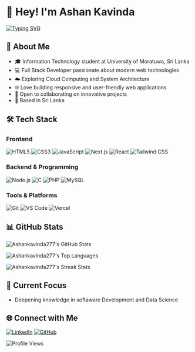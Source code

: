 # 👋 Hey! I'm Ashan Kavinda

[![Typing SVG](https://readme-typing-svg.herokuapp.com?font=Fira+Code&pause=1000&color=2196F3&width=435&lines=Open+Source+Enthusiast;Full+Stack+Developer;Cloud+Computing+Explorer)](https://git.io/typing-svg)

## 🚀 About Me
- 🎓 Information Technology student at University of Moratuwa, Sri Lanka
- 💻 Full Stack Developer passionate about modern web technologies
- ☁️ Exploring Cloud Computing and System Architecture
- 🌐 Love building responsive and user-friendly web applications
- 🤝 Open to collaborating on innovative projects
- 📍 Based in Sri Lanka

## 🛠️ Tech Stack

### Frontend
![HTML5](https://img.shields.io/badge/HTML5-E34F26?style=for-the-badge&logo=html5&logoColor=white)
![CSS3](https://img.shields.io/badge/CSS3-1572B6?style=for-the-badge&logo=css3&logoColor=white)
![JavaScript](https://img.shields.io/badge/JavaScript-F7DF1E?style=for-the-badge&logo=javascript&logoColor=black)
![Next.js](https://img.shields.io/badge/Next.js-000000?style=for-the-badge&logo=nextdotjs&logoColor=white)
![React](https://img.shields.io/badge/React-20232A?style=for-the-badge&logo=react&logoColor=61DAFB)
![Tailwind CSS](https://img.shields.io/badge/Tailwind_CSS-38B2AC?style=for-the-badge&logo=tailwind-css&logoColor=white)

### Backend & Programming
![Node.js](https://img.shields.io/badge/Node.js-43853D?style=for-the-badge&logo=node.js&logoColor=white)
![C](https://img.shields.io/badge/C-00599C?style=for-the-badge&logo=c&logoColor=white)
![PHP](https://img.shields.io/badge/PHP-777BB4?style=for-the-badge&logo=php&logoColor=white)
![MySQL](https://img.shields.io/badge/MySQL-00000F?style=for-the-badge&logo=mysql&logoColor=white)

### Tools & Platforms
![Git](https://img.shields.io/badge/Git-F05032?style=for-the-badge&logo=git&logoColor=white)
![VS Code](https://img.shields.io/badge/VS_Code-0078D4?style=for-the-badge&logo=visual%20studio%20code&logoColor=white)
![Vercel](https://img.shields.io/badge/Vercel-000000?style=for-the-badge&logo=vercel&logoColor=white)

## 📊 GitHub Stats

![Ashankavinda277's GitHub Stats](https://github-readme-stats.vercel.app/api?username=Ashankavinda277&show_icons=true&theme=dark&hide_border=true)

![Ashankavinda277's Top Languages](https://github-readme-stats.vercel.app/api/top-langs/?username=Ashankavinda277&layout=compact&theme=dark&hide_border=true)

![Ashankavinda277's Streak Stats](https://github-readme-streak-stats.herokuapp.com/?user=Ashankavinda277&theme=dark&hide_border=true)

## 🎯 Current Focus
- Deepening knowledge in softaware Development and Data Science

## 🌐 Connect with Me
[![LinkedIn](https://img.shields.io/badge/LinkedIn-0077B5?style=for-the-badge&logo=linkedin&logoColor=white)](https://www.linkedin.com/in/ashan-kavinda-129287302)
[![GitHub](https://img.shields.io/badge/GitHub-100000?style=for-the-badge&logo=github&logoColor=white)](https://github.com/Ashankavinda277)

![Profile Views](https://komarev.com/ghpvc/?username=Ashankavinda277&color=green)
```
